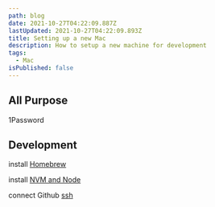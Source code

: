 ```yaml
---
path: blog
date: 2021-10-27T04:22:09.887Z
lastUpdated: 2021-10-27T04:22:09.893Z
title: Setting up a new Mac
description: How to setup a new machine for development
tags:
  - Mac
isPublished: false
---
```

## All Purpose
1Password

## Development
install [Homebrew](https://brew.sh)

install [NVM and Node](https://tecadmin.net/install-nvm-macos-with-homebrew/)

connect Github [ssh](https://docs.github.com/en/authentication/connecting-to-github-with-ssh/generating-a-new-ssh-key-and-adding-it-to-the-ssh-agent)